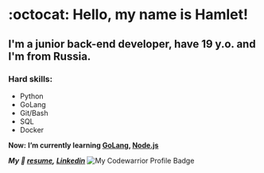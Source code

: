 # :octocat: Hello, my name is Hamlet!

## I'm a junior back-end developer, have 19 y.o. and I'm from Russia.
 
### Hard skills: 
 - Python
 - GoLang
 - Git/Bash
 - SQL
 - Docker

**__Now:__**
 **I’m currently learning [GoLang](https://golang.org), [Node.js](https://nodejs.org/)**

**_My 🔗 [resume](https://resume.io/r/ipytWFIVE),_
_[Linkedin](https://www.linkedin.com/in/hamletavetikyn/)_**  ![My Codewarrior Profile Badge](https://www.codewars.com/users/CyberNetRunner/badges/micro)
